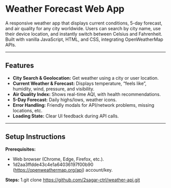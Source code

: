 # Weather Forecast Web App

A responsive weather app that displays current conditions, 5-day forecast, and air quality for any city worldwide. Users can search by city name, use their device location, and instantly switch between Celsius and Fahrenheit. Built with vanilla JavaScript, HTML, and CSS, integrating OpenWeatherMap APIs.

---

## Features

- **City Search & Geolocation:** Get weather using a city or user location.
- **Current Weather & Forecast:** Displays temperature, “feels like”, humidity, wind, pressure, and visibility.
- **Air Quality Index:** Shows real-time AQI, with health recommendations.
- **5-Day Forecast:** Daily highs/lows, weather icons.
- **Error Handling:** Friendly modals for API/network problems, missing locations, etc.
- **Loading State:** Clear UI feedback during API calls.

---

## Setup Instructions

**Prerequisites:**  
- Web browser (Chrome, Edge, Firefox, etc.).
- 1d2aa3ffdde43c4e1a64036197f00b90 (https://openweathermap.org/api) account/key.

**Steps:**
1.git clone https://github.com/2sagar-ctrl/weather-api.git
